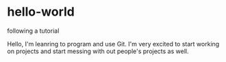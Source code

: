# hello-world
following a tutorial

Hello, I'm leanring to program and use Git. 
I'm very excited to start working on projects and start messing with out people's projects as well.
